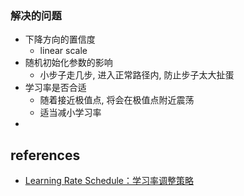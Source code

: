 ### 解决的问题
- 下降方向的置信度
	- linear scale
- 随机初始化参数的影响
	- 小步子走几步, 进入正常路径内, 防止步子太大扯蛋
- 学习率是否合适
	- 随着接近极值点, 将会在极值点附近震荡
	- 适当减小学习率
- 



## references
- [Learning Rate Schedule：学习率调整策略](https://lulaoshi.info/blog/learning-rate-schedule)